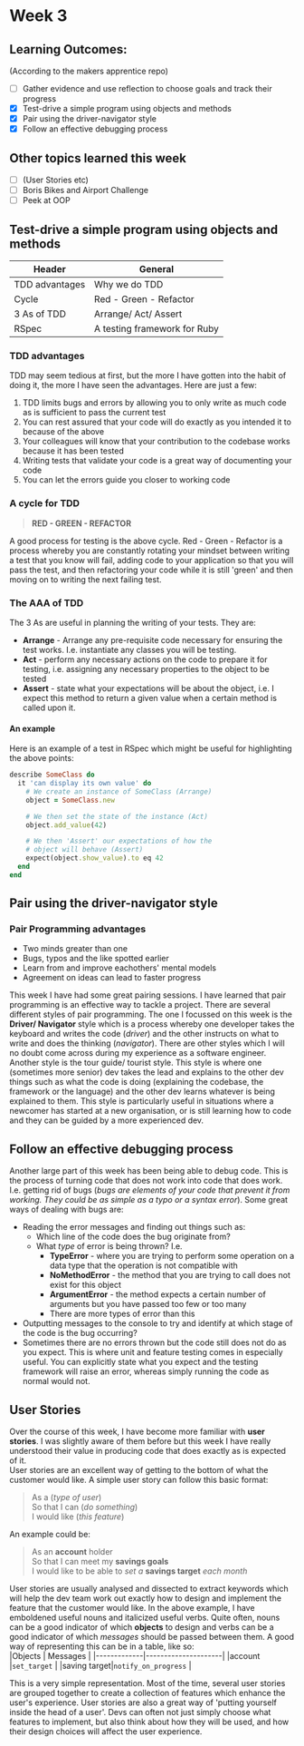 # Week 3
## Learning Outcomes:
(According to the makers apprentice repo)
- [ ] Gather evidence and use reflection to choose goals and track their progress
- [x] Test-drive a simple program using objects and methods
- [x] Pair using the driver-navigator style
- [x] Follow an effective debugging process
## Other topics learned this week 
- [ ] (User Stories etc)
- [ ] Boris Bikes and Airport Challenge
- [ ] Peek at OOP

## Test-drive a simple program using objects and methods
|Header         |General                     |
|---------------|----------------------------|
|TDD advantages |Why we do TDD               |
|Cycle          |Red - Green - Refactor      |
|3 As of TDD    |Arrange/ Act/ Assert        |
|RSpec          |A testing framework for Ruby|

### TDD advantages
TDD may seem tedious at first, but the more I have gotten into the habit of doing it, the more I have seen the advantages. Here are just a few:
1. TDD limits bugs and errors by allowing you to only write as much code as is sufficient to pass the current test
2. You can rest assured that your code will do exactly as you intended it to because of the above
3. Your colleagues will know that your contribution to the codebase works because it has been tested
4. Writing tests that validate your code is a great way of documenting your code
5. You can let the errors guide you closer to working code
  
### A cycle for TDD
> **RED - GREEN - REFACTOR**  
  
A good process for testing is the above cycle. Red - Green - Refactor is a process whereby you are constantly rotating your mindset between writing a test that you know will fail, adding code to your application so that you will pass the test, and then refactoring your code while it is still 'green' and then moving on to writing the next failing test.
### The AAA of TDD
The 3 As are useful in planning the writing of your tests. They are:
* **Arrange** - Arrange any pre-requisite code necessary for ensuring the test works. I.e. instantiate any classes you will be testing.
* **Act** - perform any necessary actions on the code to prepare it for testing, i.e. assigning any necessary properties to the object to be tested
* **Assert** - state what your expectations will be about the object, i.e. I expect this method to return a given value when a certain method is called upon it.  
#### An example
Here is an example of a test in RSpec which might be useful for highlighting the above points:
```ruby
describe SomeClass do
  it 'can display its own value' do
    # We create an instance of SomeClass (Arrange)
    object = SomeClass.new

    # We then set the state of the instance (Act)
    object.add_value(42)

    # We then 'Assert' our expectations of how the 
    # object will behave (Assert)
    expect(object.show_value).to eq 42
  end
end
```

## Pair using the driver-navigator style
### Pair Programming advantages
* Two minds greater than one
* Bugs, typos and the like spotted earlier
* Learn from and improve eachothers' mental models
* Agreement on ideas can lead to faster progress
  
This week I have had some great pairing sessions. I have learned that pair programming is an effective way to tackle a project. There are several different styles of pair programming. The one I focussed on this week is the **Driver/ Navigator** style which is a process whereby one developer takes the keyboard and writes the code (_driver_) and the other instructs on what to write and does the thinking (_navigator_). There are other styles which I will no doubt come across during my experience as a software engineer. Another style is the tour guide/ tourist style. This style is where one (sometimes more senior) dev takes the lead and explains to the other dev things such as what the code is doing (explaining the codebase, the framework or the language) and the other dev learns whatever is being explained to them. This style is particularly useful in situations where a newcomer has started at a new organisation, or is still learning how to code and they can be guided by a more experienced dev.
## Follow an effective debugging process
Another large part of this week has been being able to debug code. This is the process of turning code that does not work into code that does work. I.e. getting rid of bugs (_bugs are elements of your code that prevent it from working. They could be as simple as a typo or a syntax error_). Some great ways of dealing with bugs are:
* Reading the error messages and finding out things such as:
    * Which line of the code does the bug originate from?
    * What _type_ of error is being thrown? I.e.
        * **TypeError** - where you are trying to perform some operation on a data type that the operation is not compatible with
        * **NoMethodError** - the method that you are trying to call does not exist for this object
        * **ArgumentError** - the method expects a certain number of arguments but you have passed too few or too many
        * There are more types of error than this
* Outputting messages to the console to try and identify at which stage of the code is the bug occurring?
* Sometimes there are no errors thrown but the code still does not do as you expect. This is where unit and feature testing comes in especially useful. You can explicitly state what you expect and the testing framework will raise an error, whereas simply running the code as normal would not.

## User Stories
Over the course of this week, I have become more familiar with **user stories**. I was slightly aware of them before but this week I have really understood their value in producing code that does exactly as is expected of it.  
User stories are an excellent way of getting to the bottom of what the customer would like. A simple user story can follow this basic format:  
> As a (_type of user_)  
> So that I can (_do something_)  
> I would like (_this feature_)  
  
An example could be:
> As an **account** holder  
> So that I can meet my **savings goals**  
> I would like to be able to _set a_ **savings target** _each month_  
  
User stories are usually analysed and dissected to extract keywords which will help the dev team work out exactly how to design and implement the feature that the customer would like. In the above example, I have emboldened useful nouns and italicized useful verbs. Quite often, nouns can be a good indicator of which **objects** to design and verbs can be a good indicator of which _messages_ should be passed between them. A good way of representing this can be in a table, like so:  
|Objects      | Messages            |
|-------------|---------------------|
|account      |`set_target`         |
|saving target|`notify_on_progress` |  
  
This is a very simple representation. Most of the time, several user stories are grouped together to create a collection of features which enhance the user's experience. User stories are also a great way of 'putting yourself inside the head of a user'. Devs can often not just simply choose what features to implement, but also think about how they will be used, and how their design choices will affect the user experience.